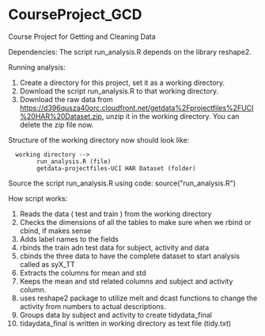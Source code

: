 CourseProject_GCD
=================

Course Project for Getting and Cleaning Data

Dependencies: 
The script run_analysis.R depends on the library reshape2. 


Running analysis: 

1. Create a directory for this project, set it as a working directory.
2. Download the script run_analysis.R to that working directory.
3. Download the raw data from https://d396qusza40orc.cloudfront.net/getdata%2Fprojectfiles%2FUCI%20HAR%20Dataset.zip, unzip it in the working directory. You can delete the zip file now.

Structure of the working directory now should look like:

      working directory -->
            run_analysis.R (file)
            getdata-projectfiles-UCI HAR Dataset (folder)      

Source the script run_analysis.R using code: source("run_analysis.R")


How script works:

1. Reads the data ( test and train ) from the working directory
2. Checks the dimensions of all the tables to make sure when we rbind or cbind, if makes sense
3. Adds label names to the fields
4. rbinds the train adn test data for subject, activity and data
5. cbinds the three data to have the complete dataset to start analysis called as syX_TT
6. Extracts the columns for mean and std
7. Keeps the mean and std related columns and subject and activity column.
8. uses reshape2 package to utilize melt and dcast functions to change the activity from numbers to actual descriptions.
9. Groups data by subject and activity to create tidydata_final
10. tidaydata_final is written in working directory as text file (tidy.txt)
